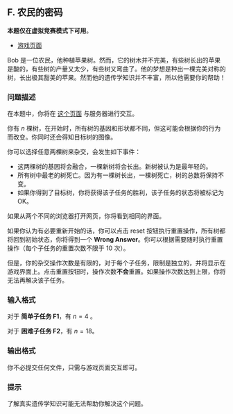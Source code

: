 ## F. 农民的密码

**本题仅在虚拟竞赛模式下可用**。

- [游戏页面](https://ipsc.ksp.sk/2018/real/problems/f_client.html)

Bob 是一位农民，他种植苹果树。然而，它的树木并不完美，有些树长出的苹果是酸的，有些树的产量又太少，有些树又弯曲了。他的梦想是种出一棵完美对称的树，长出极其甜美的苹果。然而他的遗传学知识并不丰富，所以他需要你的帮助！

### 问题描述

在本题中，你将在 [这个页面](https://ipsc.ksp.sk/2018/real/problems/f_client.html) 与服务器进行交互。

你有 $n$ 棵树，在开始时，所有树的基因和形状都不同，但这可能会根据你的行为而改变。你同时还会得知目标树的图像。

你可以选择任意两棵树来杂交，会发生如下事件：

- 这两棵树的基因将会融合，一棵新树将会长出。新树被认为是最年轻的。
- 所有树中最老的树死亡。因为有一棵树长出，一棵树死亡，树的总数将保持不变。
- 如果你得到了目标树，你将获得该子任务的胜利，该子任务的状态将被标记为 OK。

如果从两个不同的浏览器打开网页，你将看到相同的界面。

如果你认为有必要重新开始的话，你可以点击 reset 按钮执行重置操作，所有树都将回到初始状态，你将得到一个 **Wrong Answer**。你可以根据需要随时执行重置操作（每个子任务的重置次数不限于 10 次）。

但是，你的杂交操作次数是有限的，对于每个子任务，限制是独立的，并将显示在游戏界面上。点击重置按钮时，操作次数**不会**重置。如果操作次数达到上限，你将无法再解决该子任务。

### 输入格式

对于 **简单子任务 F1**，有 $n=4$ 。

对于 **困难子任务 F2**，有 $n=18$。

### 输出格式

你不必提交任何文件，只需与游戏页面交互即可。

### 提示

了解真实遗传学知识可能无法帮助你解决这个问题。

